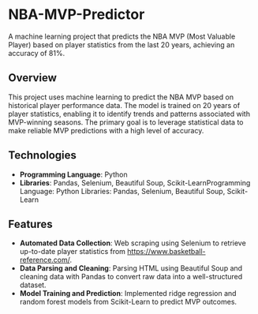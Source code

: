 # NBA-MVP-Predictor

A machine learning project that predicts the NBA MVP (Most Valuable Player) based on player statistics from the last 20 years, achieving an accuracy of 81%.

## Overview
This project uses machine learning to predict the NBA MVP based on historical player performance data. The model is trained on 20 years of player statistics, enabling it to identify trends and patterns associated with MVP-winning seasons. The primary goal is to leverage statistical data to make reliable MVP predictions with a high level of accuracy.

## Technologies
- **Programming Language**: Python
- **Libraries**: Pandas, Selenium, Beautiful Soup, Scikit-LearnProgramming Language: Python
Libraries: Pandas, Selenium, Beautiful Soup, Scikit-Learn

## Features
- **Automated Data Collection**: Web scraping using Selenium to retrieve up-to-date player statistics from https://www.basketball-reference.com/.
- **Data Parsing and Cleaning**: Parsing HTML using Beautiful Soup and cleaning data with Pandas to convert raw data into a well-structured dataset.
- **Model Training and Prediction**: Implemented ridge regression and random forest models from Scikit-Learn to predict MVP outcomes.
